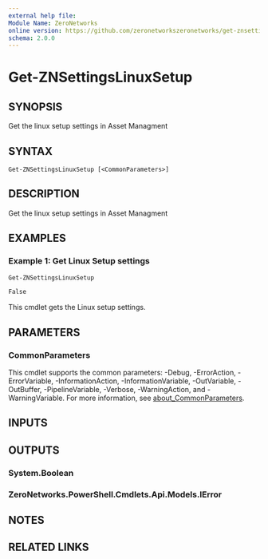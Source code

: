 ```yaml
---
external help file:
Module Name: ZeroNetworks
online version: https://github.com/zeronetworkszeronetworks/get-znsettingslinuxsetup
schema: 2.0.0
---
```


# Get-ZNSettingsLinuxSetup

## SYNOPSIS
Get the linux setup settings in Asset Managment

## SYNTAX

```
Get-ZNSettingsLinuxSetup [<CommonParameters>]
```

## DESCRIPTION
Get the linux setup settings in Asset Managment

## EXAMPLES

### Example 1: Get Linux Setup settings
```powershell
Get-ZNSettingsLinuxSetup

False
```

This cmdlet gets the Linux setup settings.

## PARAMETERS

### CommonParameters
This cmdlet supports the common parameters: -Debug, -ErrorAction, -ErrorVariable, -InformationAction, -InformationVariable, -OutVariable, -OutBuffer, -PipelineVariable, -Verbose, -WarningAction, and -WarningVariable. For more information, see [about_CommonParameters](http://go.microsoft.com/fwlink/?LinkID=113216).

## INPUTS

## OUTPUTS

### System.Boolean

### ZeroNetworks.PowerShell.Cmdlets.Api.Models.IError

## NOTES

## RELATED LINKS

